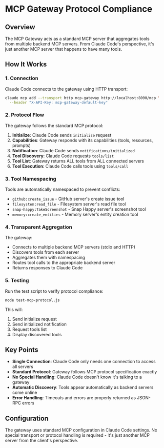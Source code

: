# MCP Gateway Protocol Compliance

## Overview

The MCP Gateway acts as a standard MCP server that aggregates tools from multiple backend MCP servers. From Claude Code's perspective, it's just another MCP server that happens to have many tools.

## How It Works

### 1. Connection
Claude Code connects to the gateway using HTTP transport:
```bash
claude mcp add --transport http mcp-gateway http://localhost:8090/mcp \
  --header "X-API-Key: mcp-gateway-default-key"
```

### 2. Protocol Flow

The gateway follows the standard MCP protocol:

1. **Initialize**: Claude Code sends `initialize` request
2. **Capabilities**: Gateway responds with its capabilities (tools, resources, prompts)
3. **Notification**: Claude Code sends `notifications/initialized` 
4. **Tool Discovery**: Claude Code requests `tools/list`
5. **Tool List**: Gateway returns ALL tools from ALL connected servers
6. **Tool Execution**: Claude Code calls tools using `tools/call`

### 3. Tool Namespacing

Tools are automatically namespaced to prevent conflicts:
- `github:create_issue` - GitHub server's create issue tool
- `filesystem:read_file` - Filesystem server's read file tool
- `snap-happy:TakeScreenshot` - Snap Happy server's screenshot tool
- `memory:create_entities` - Memory server's entity creation tool

### 4. Transparent Aggregation

The gateway:
- Connects to multiple backend MCP servers (stdio and HTTP)
- Discovers tools from each server
- Aggregates them with namespacing
- Routes tool calls to the appropriate backend server
- Returns responses to Claude Code

### 5. Testing

Run the test script to verify protocol compliance:
```bash
node test-mcp-protocol.js
```

This will:
1. Send initialize request
2. Send initialized notification
3. Request tools list
4. Display discovered tools

## Key Points

- **Single Connection**: Claude Code only needs one connection to access all servers
- **Standard Protocol**: Gateway follows MCP protocol specification exactly
- **No Special Handling**: Claude Code doesn't know it's talking to a gateway
- **Automatic Discovery**: Tools appear automatically as backend servers come online
- **Error Handling**: Timeouts and errors are properly returned as JSON-RPC errors

## Configuration

The gateway uses standard MCP configuration in Claude Code settings. No special transport or protocol handling is required - it's just another MCP server from the client's perspective.